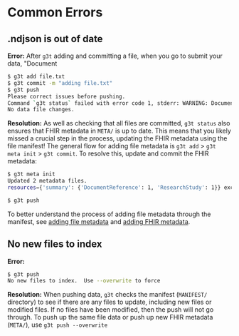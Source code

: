 # Common Errors

## .ndjson is out of date
**Error:** After `g3t` adding and committing a file, when you go to submit your data, "Document
```sh
$ g3t add file.txt
$ g3t commit -m "adding file.txt"
$ g3t push
Please correct issues before pushing.
Command `g3t status` failed with error code 1, stderr: WARNING: DocumentReference.ndjson is out of date 1969-12-31T16:00:00. The most recently changed file is MANIFEST/file.txt.dvc 2025-02-28T09:24:46.283870.  Please check DocumentReferences.ndjson
No data file changes.
```

**Resolution:** As well as checking that all files are committed, `g3t status` also ensures that FHIR metadata in `META/` is up to date. This means that you likely missed a crucial step in the process, updating the FHIR metadata using the file manifest! The general flow for adding file metadata is `g3t add` > `g3t meta init` > `g3t commit`. To resolve this, update and commit the FHIR metadata:

```sh
$ g3t meta init
Updated 2 metadata files.
resources={'summary': {'DocumentReference': 1, 'ResearchStudy': 1}} exceptions=[]

$ g3t push
```

To better understand the process of adding file metadata through the manifest, see [adding file metadata](add-files.md) and [adding FHIR metadata](metadata.md).

## No new files to index

**Error:**
```sh
$ g3t push
No new files to index.  Use --overwrite to force
```

**Resolution:** When pushing data, `g3t` checks the manifest (`MANIFEST/` directory) to see if there are any files to update, including new files or modified files. If no files have been modified, then the push will not go through. To push up the same file data or push up new FHIR metadata (`META/`), use `g3t push --overwrite`



